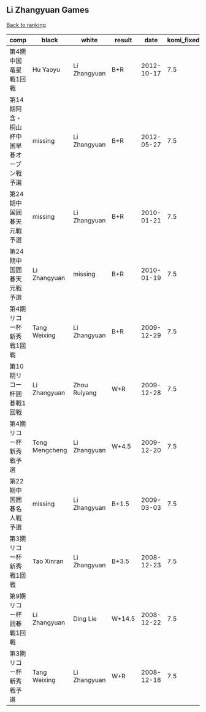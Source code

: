 ## Li Zhangyuan Games

[Back to ranking](../../index.md)




| **comp** | **black** | **white** | **result** | **date** | **komi_fixed** | **kifu** | 
| --- | --- | --- | --- | --- | --- | --- |
| 第4期中国竜星戦1回戦 | Hu Yaoyu | Li Zhangyuan | B+R | 2012-10-17 | 7.5 | [Kifu](https://kifudepot.net/kifucontents.php?id=vN9MCNP%2F3rbMyOWgHUbGPw%3D%3D) | 
| 第14期阿含・桐山杯中国早碁オープン戦予選 | missing | Li Zhangyuan | B+R | 2012-05-27 | 7.5 | [Kifu](https://kifudepot.net/kifucontents.php?id=Mc7ToziJfi6XlpoUgpK3XQ%3D%3D) | 
| 第24期中国囲碁天元戦予選 | missing | Li Zhangyuan | B+R | 2010-01-21 | 7.5 | [Kifu](https://kifudepot.net/kifucontents.php?id=tjf%2Fz0bsvsVnidzGjcCd0Q%3D%3D) | 
| 第24期中国囲碁天元戦予選 | Li Zhangyuan | missing | B+R | 2010-01-19 | 7.5 | [Kifu](https://kifudepot.net/kifucontents.php?id=UtxWtjoG%2FB6AUrjUOxdBSw%3D%3D) | 
| 第4期リコー杯新秀戦1回戦 | Tang Weixing | Li Zhangyuan | B+R | 2009-12-29 | 7.5 | [Kifu](https://kifudepot.net/kifucontents.php?id=dFueVRWPvfyAiwpSf5PO1g%3D%3D) | 
| 第10期リコー杯囲碁戦1回戦 | Li Zhangyuan | Zhou Ruiyang | W+R | 2009-12-28 | 7.5 | [Kifu](https://kifudepot.net/kifucontents.php?id=uSeJrelhQACkaGAacLXI8g%3D%3D) | 
| 第4期リコー杯新秀戦予選 | Tong Mengcheng | Li Zhangyuan | W+4.5 | 2009-12-20 | 7.5 | [Kifu](https://kifudepot.net/kifucontents.php?id=ah%2BLP729EsanUFeWA7Amng%3D%3D) | 
| 第22期中国囲碁名人戦予選 | missing | Li Zhangyuan | B+1.5 | 2009-03-03 | 7.5 | [Kifu](https://kifudepot.net/kifucontents.php?id=wQ9sEgoOQhlmQP%2BTclGA%2Fg%3D%3D) | 
| 第3期リコー杯新秀戦1回戦 | Tao Xinran | Li Zhangyuan | B+3.5 | 2008-12-23 | 7.5 | [Kifu](https://kifudepot.net/kifucontents.php?id=SrYaz71ZSFoJfJBTt0vCmw%3D%3D) | 
| 第9期リコー杯囲碁戦1回戦 | Li Zhangyuan | Ding Lie | W+14.5 | 2008-12-22 | 7.5 | [Kifu](https://kifudepot.net/kifucontents.php?id=NMklUDof5EbjsA0sPgpYxA%3D%3D) | 
| 第3期リコー杯新秀戦予選 | Tang Weixing | Li Zhangyuan | W+R | 2008-12-18 | 7.5 | [Kifu](https://kifudepot.net/kifucontents.php?id=UhQOYH1by4pCFCfqkM731Q%3D%3D) |




